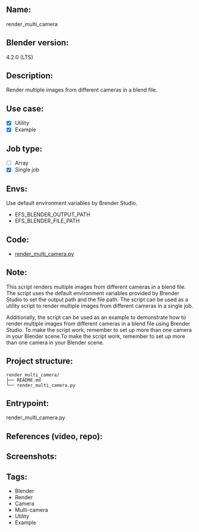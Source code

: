## Name:
render_multi_camera

## Blender version:
4.2.0 (LTS)

## Description:
Render multiple images from different cameras in a blend file.

## Use case:
- [x] Utility
- [x] Example

## Job type:
- [ ] Array
- [x] Single job

## Envs:
Use default environment variables by Brender Studio.
- EFS_BLENDER_OUTPUT_PATH
- EFS_BLENDER_FILE_PATH


## Code:

- [render_multi_camera.py](./render_multi_camera.py)


## Note:
This script renders multiple images from different cameras in a blend file. The script uses the default environment variables provided by Brender Studio to set the output path and the file path. The script can be used as a utility script to render multiple images from different cameras in a single job.

Additionally, the script can be used as an example to demonstrate how to render multiple images from different cameras in a blend file using Brender Studio.
To make the script work, remember to set up more than one camera in your Blender scene.To make the script work, remember to set up more than one camera in your Blender scene.


## Project structure:

```plaintext
render_multi_camera/
├── README.md
└── render_multi_camera.py
```

## Entrypoint:
render_multi_camera.py

## References (video, repo):

## Screenshots:

## Tags:

- Blender
- Render
- Camera
- Multi-camera
- Utility
- Example
